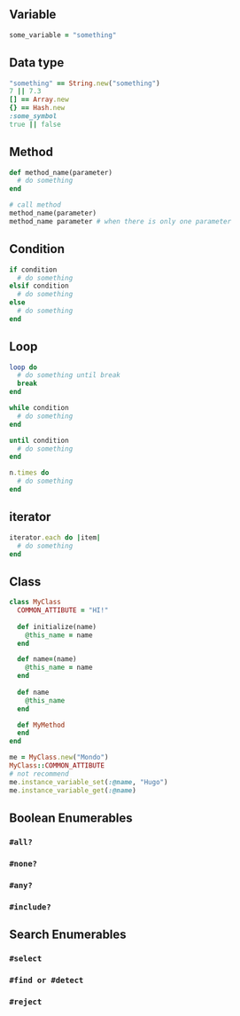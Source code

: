## Variable
```ruby
some_variable = "something"
```

## Data type
```ruby
"something" == String.new("something")
7 || 7.3
[] == Array.new
{} == Hash.new
:some_symbol
true || false
```

## Method
```ruby
def method_name(parameter)
  # do something
end

# call method
method_name(parameter)
method_name parameter # when there is only one parameter
```

## Condition
```ruby
if condition
  # do something
elsif condition
  # do something
else
  # do something
end
```

## Loop
```ruby
loop do
  # do something until break
  break
end

while condition
  # do something
end

until condition
  # do something
end

n.times do
  # do something
end
```

## iterator
```ruby
iterator.each do |item|
  # do something
end
```

## Class
```ruby
class MyClass
  COMMON_ATTIBUTE = "HI!"
    
  def initialize(name)
    @this_name = name
  end

  def name=(name)
    @this_name = name
  end
  
  def name
    @this_name
  end

  def MyMethod
  end
end

me = MyClass.new("Mondo")
MyClass::COMMON_ATTIBUTE
# not recommend
me.instance_variable_set(:@name, "Hugo")
me.instance_variable_get(:@name)
```

## Boolean Enumerables
### ``#all?``
### ``#none?``
### ``#any?``
### ``#include?``

## Search Enumerables
### ``#select``
### ``#find or #detect``
### ``#reject``
